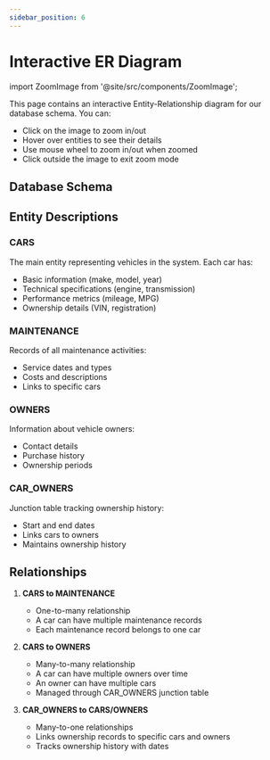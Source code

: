 ```yaml
---
sidebar_position: 6
---
```


# Interactive ER Diagram

import ZoomImage from '@site/src/components/ZoomImage';

This page contains an interactive Entity-Relationship diagram for our database schema. You can:
- Click on the image to zoom in/out
- Hover over entities to see their details
- Use mouse wheel to zoom in/out when zoomed
- Click outside the image to exit zoom mode

## Database Schema

<ZoomImage 
  src="/img/3.png" 
  alt="ER Diagram showing database relationships"
  width="100%"
/>

## Entity Descriptions

### CARS
The main entity representing vehicles in the system. Each car has:
- Basic information (make, model, year)
- Technical specifications (engine, transmission)
- Performance metrics (mileage, MPG)
- Ownership details (VIN, registration)

### MAINTENANCE
Records of all maintenance activities:
- Service dates and types
- Costs and descriptions
- Links to specific cars

### OWNERS
Information about vehicle owners:
- Contact details
- Purchase history
- Ownership periods

### CAR_OWNERS
Junction table tracking ownership history:
- Start and end dates
- Links cars to owners
- Maintains ownership history

## Relationships

1. **CARS to MAINTENANCE**
   - One-to-many relationship
   - A car can have multiple maintenance records
   - Each maintenance record belongs to one car

2. **CARS to OWNERS**
   - Many-to-many relationship
   - A car can have multiple owners over time
   - An owner can have multiple cars
   - Managed through CAR_OWNERS junction table

3. **CAR_OWNERS to CARS/OWNERS**
   - Many-to-one relationships
   - Links ownership records to specific cars and owners
   - Tracks ownership history with dates 
